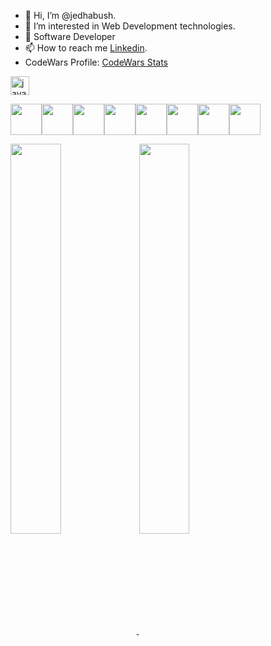 - 👋 Hi, I’m @jedhabush.
- 👀 I’m interested in Web Development technologies.
- 🌱 Software Developer 
- 📫 How to reach me [Linkedin](https://www.linkedin.com/in/jed-habush-6a877524/).
- CodeWars Profile: [CodeWars Stats](https://www.codewars.com/users/jedhabush/stats)



<a target="_blank" rel="noopener noreferrer nofollow" href="https://www.codewars.com/users/jedhabush/badges/large"><img height="30" alt="javascript" src="https://www.codewars.com/users/jedhabush/badges/large" style="max-width: 100%;"></a>


<!-- css code for langs icons-->

<img height=50 src="https://cdn.jsdelivr.net/gh/devicons/devicon/icons/react/react-original.svg"/><img height=50 src="https://cdn.jsdelivr.net/gh/devicons/devicon/icons/javascript/javascript-original.svg"/><img height=50 
src="https://cdn.jsdelivr.net/gh/devicons/devicon/icons/html5/html5-original.svg" /><img height=50 
src="https://cdn.jsdelivr.net/gh/devicons/devicon/icons/css3/css3-original.svg" /><img height=50 
src="https://cdn.jsdelivr.net/gh/devicons/devicon/icons/java/java-original.svg" /><img height=50 
src="https://cdn.jsdelivr.net/gh/devicons/devicon/icons/git/git-plain.svg"/><img height=50 
src="https://cdn.jsdelivr.net/gh/devicons/devicon/icons/github/github-original.svg"/><img height=50 src="https://cdn.jsdelivr.net/gh/devicons/devicon/icons/canva/canva-original.svg"/>

  


<!-- css code taken from https://github.com/anuraghazra -->
<!-- css code for cards stats and top langugaes-->

<a href="https://github.com/jedhabush/github-readme-stats#gh-light-mode-only"> <!--card stats for allc commits -->
  <img align="center" width=40% src="https://github-readme-stats.vercel.app/api?username=jedhabush&show_icons=true&hide_border=true&include_all_commits=true&theme=default#gh-light-mode-only" />
</a>
<a href="https://github.com/jedhabush/github-readme-stats">  <!--top langs -->
  <img align="center" width=40% src="https://github-readme-stats.vercel.app/api/top-langs/?username=jedhabush&hide_border=true&layout=compact" />
</a>




<!---
jedhabush/jedhabush is a ✨ special ✨ repository because its `README.md` (this file) appears on your GitHub profile.
You can click the Preview link to take a look at your changes.
--->
